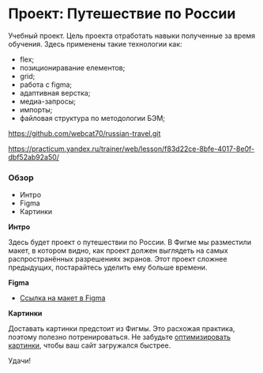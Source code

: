 # Проект: Путешествие по России
Учебный проект.
Цель проекта отработать навыки полученные за время обучения.
Здесь применены такие технологии как:
  - flex;
  - позициониравание елементов;
  - grid;
  - работа с figma;
  - адаптивная верстка;
  - медиа-запросы;
  - импорты;
  - файловая структура по методологии БЭМ;

  https://github.com/webcat70/russian-travel.git

  https://practicum.yandex.ru/trainer/web/lesson/f83d22ce-8bfe-4017-8e0f-dbf52ab92a50/

### Обзор
* Интро
* Figma
* Картинки

**Интро**

Здесь будет проект о путешествии по России.
В Фигме мы разместили макет, в котором видно, как проект должен выглядеть на самых распространённых разрешениях экранов.
Этот проект сложнее предыдущих, постарайтесь уделить ему больше времени.

**Figma**

* [Ссылка на макет в Figma](https://www.figma.com/file/5S2WSbEFL6awjVWJ0NWL8Q/Sprint-3_-Russia-_-desktop-mobile?node-id=28503%3A0)

**Картинки**

Доставать картинки предстоит из Фигмы. Это расхожая практика, поэтому полезно потренироваться.
Не забудьте [оптимизировать картинки](https://tinypng.com/), чтобы ваш сайт загружался быстрее.

Удачи!
